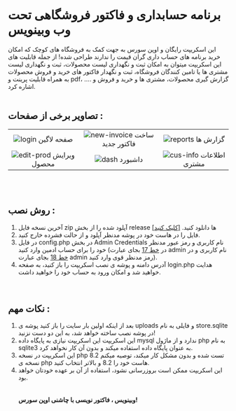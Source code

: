 # برنامه حسابداری و فاکتور فروشگاهی تحت وب وبینویس
این اسکریپت رایگان و اوپن سورس به جهت کمک به فروشگاه های کوچک که امکان خرید برنامه های حساب داری گران قیمت را ندارند طراحی شده!
از جمله قابلیت های این اسکریپت میتوان به امکان ثبت و نگهداری لیست محصولات، ثبت و نگهداری لیست مشتری ها یا تامین کنندگان فروشگاه، ثبت و نگهدار فاکتور های خرید و فروش محصولات به همراه قابلیت پرینت و pdf، گزارش گیری محصولات، مشتری ها و خرید و فروش و .... اشاره کرد.
<br /><br />
## تصاویر برخی از صفحات :
| | | |
|:-------------------------:|:-------------------------:|:-------------------------:|
|![login](https://github.com/user-attachments/assets/c6368846-e74a-44a0-afde-2e292d52d069) صفحه لاگین|![new-invoice](https://github.com/user-attachments/assets/00f85e4b-b1c8-4721-8b97-c973178e2594) ساخت فاکتور جدید|![reports](https://github.com/user-attachments/assets/ba87ad02-11d5-4a7d-967c-fefe53b69998) گزارش ها|
|![edit-prod](https://github.com/user-attachments/assets/36df31fc-e71a-4504-ab6b-88922f8a83be) ویرایش محصول|![dash](https://github.com/user-attachments/assets/67217f46-5bbb-4f72-9266-58cc4378fafe) داشبورد|![cus-info](https://github.com/user-attachments/assets/d23b86f0-cc05-4fe6-8040-a2215e502449) اطلاعات مشتری|

<br /><br />
## روش نصب :
1. آخرین نسخه فایل zip آپلود شده را از بخش release ها دانلود کنید. [[کلیک کنید]](https://github.com/MidlineGP/webinvoice/releases/latest/download/webinvoice.zip)
2. فایل را در هاست خود در پوشه مدنظر آپلود و از حالت فشرده خارج کنید.
3. در فایل config.php در بخش Admin Credentials نام کاربری و رمز عبور مدنظر خود را برای حساب ادمین وارد کنید (در [خط 17](https://github.com/MidlineGP/webinvoice/blob/main/config.php#L17) بجای عبارت admin نام کاربری و در [خط 18](https://github.com/MidlineGP/webinvoice/blob/main/config.php#L18) بجای عبارت admin رمز مدنظر قوی وارد کنید).
4. آدرس دامنه و پوشه ی نصب اسکریپت را باز کنید، به صفحه login.php هدایت خواهید شد و امکان ورود به حساب خود را خواهید داشت.
<br /><br />‌‌
## نکات مهم :
1. بعد از اینکه اولین بار سایت را باز کنید پوشه ی uploads و فایلی به نام store.sqlite در پوشه نصب ساخته خواهد شد، به این دو دست نزنید!
2. این اسکریپت این اسکریپت نیازی به پایگاه داده mysql ندارد و از ماژول php به نام sqlite3 به عنوان پایگاه داده استفاده میکند و بدون آن کار نخواهد کرد.
3. این اسکریپت در نسخه php 8.2 تست شده و بدون مشکل کار میکند، توصیه میکنم نسخه ی php هاست خود را 8.2 و بالاتر انتخاب کنید.
4. این اسکریپت ممکن است بروزرسانی نشود، استفاده از آن بر عهده خودتان خواهد بود.
<br /><br /><br />
**وبینویس ، فاکتور نویسی با چاشنی اوپن سورس!**

